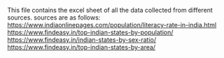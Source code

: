 This file contains the excel sheet of all the data collected from different sources. sources are as follows:
https://www.indiaonlinepages.com/population/literacy-rate-in-india.html
https://www.findeasy.in/top-indian-states-by-population/
https://www.findeasy.in/indian-states-by-sex-ratio/
https://www.findeasy.in/top-indian-states-by-area/

